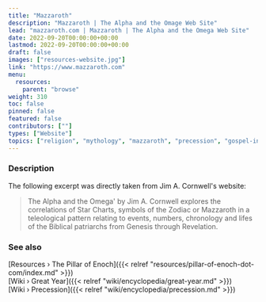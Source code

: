 ```yaml
---
title: "Mazzaroth"
description: "Mazzaroth | The Alpha and the Omage Web Site"
lead: "mazzaroth.com | Mazzaroth | The Alpha and the Omega Web Site"
date: 2022-09-20T00:00:00+00:00
lastmod: 2022-09-20T00:00:00+00:00
draft: false
images: ["resources-website.jpg"]
link: "https://www.mazzaroth.com"
menu:
  resources:
    parent: "browse"
weight: 310
toc: false
pinned: false
featured: false
contributors: [""]
types: ["Website"]
topics: ["religion", "mythology", "mazzaroth", "precession", "gospel-in-the-stars", "archive"]
---
```


### Description

The following excerpt was directly taken from Jim A. Cornwell's website:

> The Alpha and the Omega' by Jim A. Cornwell explores the correlations of Star Charts, symbols of the Zodiac or Mazzaroth in a teleological pattern relating to events, numbers, chronology and lifes of the Biblical patriarchs from Genesis through Revelation.

### See also

[Resources › The Pillar of Enoch]({{< relref "resources/pillar-of-enoch-dot-com/index.md" >}})</br>
[Wiki › Great Year]({{< relref "wiki/encyclopedia/great-year.md" >}})</br>
[Wiki › Precession]({{< relref "wiki/encyclopedia/precession.md" >}})</br>
